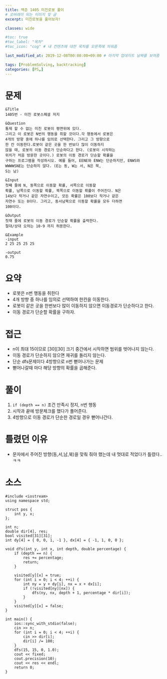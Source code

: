 ```yaml
---
title: 백준 1405 미친로봇 풀이
# 오버레이 되는 이미지 및 글
excerpt: 미친로봇을 풀어보자!

classes: wide

#toc: true
#toc_label: "목차"
#toc_icon: "cog" # 내 컨텐츠에 대한 목차를 오른쪽에 띄워줌

last_modified_at: 2019-12-08T00:00:00+09:00 # 마지막 업데이트 날짜를 보여줌

tags: [ProblemSolving, backtracking]
categories: [PS,]
---
```


# 문제
```
&Title
1405번 - 미친 로봇스페셜 저지

&Question
통제 할 수 없는 미친 로봇이 평면위에 있다. 
그리고 이 로봇은 N번의 행동을 취할 것이다.각 행동에서 로봇은 
4개의 방향 중에 하나를 임의로 선택한다. 그리고 그 방향으로 
한 칸 이동한다.로봇이 같은 곳을 한 번보다 많이 이동하지 
않을 때, 로봇의 이동 경로가 단순하다고 한다. (로봇이 시작하는 
위치가 처음 방문한 곳이다.) 로봇의 이동 경로가 단순할 확률을 
구하는 프로그램을 작성하시오. 예를 들어, EENE와 ENW는 단순하지만, ENWS와 
WWWWSNE는 단순하지 않다. (E는 동, W는 서, N은 북, 
S는 남) 

&Input
첫째 줄에 N, 동쪽으로 이동할 확률, 서쪽으로 이동할 
확률, 남쪽으로 이동할 확률, 북쪽으로 이동할 확률이 주어진다. N은 
14보다 작거나 같은 자연수이고, 모든 확률은 100보다 작거나 같은 
자연수 또는 0이다. 그리고, 동서남북으로 이동할 확률을 모두 더하면 
100이다. 

&Output
첫재 줄에 로봇의 이동 경로가 단순할 확률을 출력한다. 
절대/상대 오차는 10-9 까지 허용한다. 

&Example
-input
2 25 25 25 25

-output
0.75
```

# 요약
* 로봇은 n번 행동을 취한다
* 4개 방향 중 하나를 임의로 선택하여 한칸을 이동한다.
* 로봇이 같은 곳을 한번보다 많이 이동하지 않으면 이동경로가 단순하다고 한다.
* 이동 경로가 단순할 확률을 구하자.

# 접근
* n이 최대 15이므로 [30][30] 크기 중간에서 시작하면 범위를 벗어나지 않는다.
* 이동 경로가 단순하지 않으면 재귀를 돌리지 않는다.
* 단순 dfs문제이다 4방향으로 n번 뻗어나가는 문제
* 뻗어나갈때 마다 해당 방향의 확률을 곱해준다.

# 풀이
1. `if (depth == n)` 조건 만족시 정지, n번 행동
1. 시작과 끝에 방문체크를 했다가 풀어준다.
1. 4방향으로 이동 경로가 단순한 경로일 경우 뻗어나간다.

# 틀렸던 이유
* 문자에서 주어진 방향(동,서,남,북)을 맞춰 줘야 했는데 내 멋대로 적었다가 틀렸다.. ㅋㅋ

# 소스
```
#include <iostream>
using namespace std;

struct pos {
	int y, x;
};

int n;
double dir[4], res;
bool visited[31][31];
int dy[4] = { 0, 0, 1, -1 }, dx[4] = { -1, 1, 0, 0 };

void dfs(int y, int x, int depth, double percentage) {
	if (depth == n) {
		res += percentage;
		return;
	}

	visited[y][x] = true;
	for (int i = 0; i < 4; ++i) {
		int ny = y + dy[i], nx = x + dx[i];
		if (!visited[ny][nx]) {
			dfs(ny, nx, depth + 1, percentage * dir[i]);
		}
	}
	visited[y][x] = false;
}

int main() {
	ios::sync_with_stdio(false);
	cin >> n;
	for (int i = 0; i < 4; ++i) {
		cin >> dir[i];
		dir[i] /= 100;
	}
	dfs(15, 15, 0, 1.0);
	cout << fixed;
	cout.precision(10);
	cout << res << endl;
	return 0;
}
```